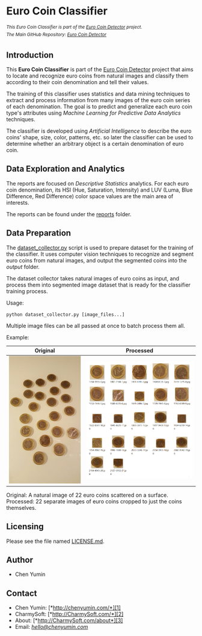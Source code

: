 **Euro Coin Classifier**
========================
<sup>*This Euro Coin Classifier is part of the [Euro Coin Detector][4] project.*</sup>  
<sup>*The Main GitHub Repository: [Euro Coin Detector](https://github.com/chen-yumin/euro-coin-detector)*</sup>  


Introduction
------------------------
This **Euro Coin Classifier** is part of the [Euro Coin Detector][4] project that aims to locate and recognize euro coins from natural images and classify them according to their coin denomination and tell their values.

The training of this classifier uses statistics and data mining techniques to extract and process information from many images of the euro coin series of each denomination. The goal is to predict and generalize each euro coin type's attributes using *Machine Learning for Predictive Data Analytics* techniques.

The classifier is developed using *Artificial Intelligence* to describe the euro coins' shape, size, color, patterns, etc. so later the classifier can be used to determine whether an arbitrary object is a certain denomination of euro coin.  


Data Exploration and Analytics
------------------------
The reports are focused on *Descriptive Statistics* analytics. For each euro coin denomination, its HSI (Hue, Saturation, Intensity) and LUV (Luma, Blue Difference, Red Difference) color space values are the main area of interests.  

The reports can be found under the [reports](reports) folder.  


Data Preparation
------------------------
The [dataset_collector.py](dataset_collector.py) script is used to prepare dataset for the training of the classifier. It uses computer vision techniques to recognize and segment euro coins from natural images, and output the segmented coins into the *output* folder.  

The dataset collector takes natural images of euro coins as input, and process them into segmented image dataset that is ready for the classifier training process.  

Usage:

    python dataset_collector.py [image_files...]  

Multiple image files can be all passed at once to batch process them all.

Example:  

| Original | Processed |
| :---: | :---: |
| ![Original](doc/img/dataset-collector-before.jpg) | ![Processed](doc/img/dataset-collector-after.jpg) |
  
Original: A natural image of 22 euro coins scattered on a surface.  
Processed: 22 separate images of euro coins cropped to just the coins themselves.  



Licensing
------------------------
Please see the file named [LICENSE.md](LICENSE.md).


Author
------------------------
* Chen Yumin  


Contact
------------------------
* Chen Yumin: [*http://chenyumin.com/*][1]
* CharmySoft: [*http://CharmySoft.com/*][2]  
* About: [*http://CharmySoft.com/about*][3]  
* Email: [*hello@chenyumin.com*](mailto:hello@chenyumin.com)  

[1]: http://chenyumin.com/ "Chen Yumin"
[2]: http://www.CharmySoft.com/ "CharmySoft"
[3]: http://www.CharmySoft.com/about "About CharmySoft"
[4]: http://www.CharmySoft.com/app/euro-coin-detector "Euro Coin Detector"